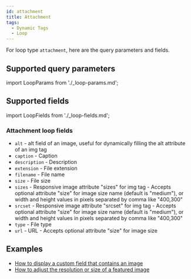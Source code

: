 ```yaml
---
id: attachment
title: Attachment
tags:
  - Dynamic Tags
  - Loop
---
```


For loop type `attachment`, here are the query parameters and fields.

## Supported query parameters
import LoopParams from './_loop-params.md';

<LoopParams />

## Supported fields
import LoopFields from './_loop-fields.md';

<LoopFields />

### Attachment loop fields
*    `alt` - alt field of an image, useful for dynamically filling the alt attribute of an img tag
*    `caption` - Caption
*    `description` - Description
*    `extension` - File extension
*    `filename` - File name
*    `size` - File size
*    `sizes` - Responsive image attribute "sizes" for img tag - Accepts optional attribute "size" for image size name (default is "medium"), or width and height values in pixels separated by comma like "400,300"
*    `srcset` - Responsive image attribute "srcset" for img tag - Accepts optional attribute "size" for image size name (default is "medium"), or width and height values in pixels separated by comma like "400,300"
*    `type` - File type
*    `url` - URL - Accepts optional attribute "size" for image size

## Examples

- [How to display a custom field that contains an image](/how-to/custom-image-fields)  
- [How to adjust the resolution or size of a featured image](/docs/how-to/resolution-size-featured-image)